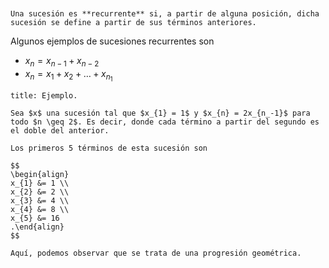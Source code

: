 ```ad-definition


Una sucesión es **recurrente** si, a partir de alguna posición, dicha sucesión se define a partir de sus términos anteriores.

```

Algunos ejemplos de sucesiones recurrentes son

- $x_{n} = x_{n-1} + x_{n-2}$
- $x_{n} = x_{1} + x_{2} + \ldots + x_{n_1}$

```ad-example
title: Ejemplo.

Sea $x$ una sucesión tal que $x_{1} = 1$ y $x_{n} = 2x_{n_-1}$ para todo $n \geq 2$. Es decir, donde cada término a partir del segundo es el doble del anterior.

Los primeros 5 términos de esta sucesión son

$$
\begin{align}
x_{1} &= 1 \\
x_{2} &= 2 \\
x_{3} &= 4 \\
x_{4} &= 8 \\
x_{5} &= 16
.\end{align}
$$

Aquí, podemos observar que se trata de una progresión geométrica.

```
